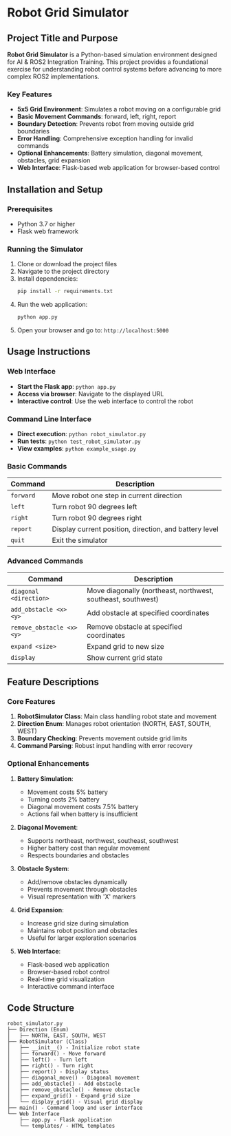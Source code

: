 # Robot Grid Simulator

## Project Title and Purpose

**Robot Grid Simulator** is a Python-based simulation environment designed for AI & ROS2 Integration Training. This project provides a foundational exercise for understanding robot control systems before advancing to more complex ROS2 implementations.

### Key Features

- **5x5 Grid Environment**: Simulates a robot moving on a configurable grid
- **Basic Movement Commands**: forward, left, right, report
- **Boundary Detection**: Prevents robot from moving outside grid boundaries
- **Error Handling**: Comprehensive exception handling for invalid commands
- **Optional Enhancements**: Battery simulation, diagonal movement, obstacles, grid expansion
- **Web Interface**: Flask-based web application for browser-based control

## Installation and Setup

### Prerequisites

- Python 3.7 or higher
- Flask web framework

### Running the Simulator

1. Clone or download the project files
2. Navigate to the project directory
3. Install dependencies:
   ```bash
   pip install -r requirements.txt
   ```
4. Run the web application:
   ```bash
   python app.py
   ```
5. Open your browser and go to: `http://localhost:5000`

## Usage Instructions

### Web Interface
- **Start the Flask app**: `python app.py`
- **Access via browser**: Navigate to the displayed URL
- **Interactive control**: Use the web interface to control the robot

### Command Line Interface
- **Direct execution**: `python robot_simulator.py`
- **Run tests**: `python test_robot_simulator.py`
- **View examples**: `python example_usage.py`

### Basic Commands

| Command | Description |
|---------|-------------|
| `forward` | Move robot one step in current direction |
| `left` | Turn robot 90 degrees left |
| `right` | Turn robot 90 degrees right |
| `report` | Display current position, direction, and battery level |
| `quit` | Exit the simulator |

### Advanced Commands

| Command | Description |
|---------|-------------|
| `diagonal <direction>` | Move diagonally (northeast, northwest, southeast, southwest) |
| `add_obstacle <x> <y>` | Add obstacle at specified coordinates |
| `remove_obstacle <x> <y>` | Remove obstacle at specified coordinates |
| `expand <size>` | Expand grid to new size |
| `display` | Show current grid state |


## Feature Descriptions

### Core Features

1. **RobotSimulator Class**: Main class handling robot state and movement
2. **Direction Enum**: Manages robot orientation (NORTH, EAST, SOUTH, WEST)
3. **Boundary Checking**: Prevents movement outside grid limits
4. **Command Parsing**: Robust input handling with error recovery

### Optional Enhancements

1. **Battery Simulation**: 
   - Movement costs 5% battery
   - Turning costs 2% battery
   - Diagonal movement costs 7.5% battery
   - Actions fail when battery is insufficient

2. **Diagonal Movement**:
   - Supports northeast, northwest, southeast, southwest
   - Higher battery cost than regular movement
   - Respects boundaries and obstacles

3. **Obstacle System**:
   - Add/remove obstacles dynamically
   - Prevents movement through obstacles
   - Visual representation with 'X' markers

4. **Grid Expansion**:
   - Increase grid size during simulation
   - Maintains robot position and obstacles
   - Useful for larger exploration scenarios

5. **Web Interface**:
   - Flask-based web application
   - Browser-based robot control
   - Real-time grid visualization
   - Interactive command interface

## Code Structure

```
robot_simulator.py
├── Direction (Enum)
│   ├── NORTH, EAST, SOUTH, WEST
├── RobotSimulator (Class)
│   ├── __init__() - Initialize robot state
│   ├── forward() - Move forward
│   ├── left() - Turn left
│   ├── right() - Turn right
│   ├── report() - Display status
│   ├── diagonal_move() - Diagonal movement
│   ├── add_obstacle() - Add obstacle
│   ├── remove_obstacle() - Remove obstacle
│   ├── expand_grid() - Expand grid size
│   └── display_grid() - Visual grid display
├── main() - Command loop and user interface
└── Web Interface
    ├── app.py - Flask application
    └── templates/ - HTML templates
```

